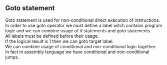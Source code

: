 ## Goto statement
Goto statement is used for non-conditional direct execution of instructions.  
In order to use goto operator we must define a label witch contains program logic and we can combine usage of if statements and goto statements.    
All labels must be defined before their usage.  
If the logical result is 1 then we can goto target label.  
We can combine usage of conditional and non-conditional logic together.  
In fact in assembly language we have conditional and non-conditional jumps.
